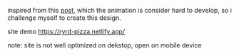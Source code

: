 inspired from this <a href='https://www.instagram.com/reel/CkNVhUJg_PF/?utm_source=ig_web_copy_link'>post</a>, which the animation is consider hard to develop, so i challenge myself to create this design.

site demo https://ryrd-pizza.netlify.app/

note: site is not well optimized on dekstop, open on mobile device